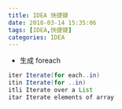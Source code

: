```yaml
---
title: IDEA 快捷键
date: 2018-03-14 15:35:06
tags: [IDEA,快捷键]
categories: IDEA
---
```


- 生成 foreach

``` java
iter Iterate(for each..in)
itin Iterate(for ..in)
itli Iterate over a List
itar Iterate elements of array
```

